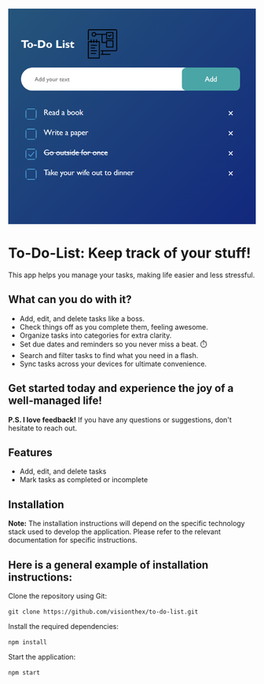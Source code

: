 <p align="center">
  <img src="https://github.com/visionthex/To-Do_List/blob/project/img/DisplayWebsite.png" alt="image1">
</p>

# To-Do-List: Keep track of your stuff!
This app helps you manage your tasks, making life easier and less stressful.

## What can you do with it?

- Add, edit, and delete tasks like a boss.
- Check things off as you complete them, feeling awesome.
- Organize tasks into categories for extra clarity.
- Set due dates and reminders so you never miss a beat. ⏱️
- Search and filter tasks to find what you need in a flash.
- Sync tasks across your devices for ultimate convenience.

## Get started today and experience the joy of a well-managed life!

__P.S. I love feedback!__ If you have any questions or suggestions, don't hesitate to reach out.

## Features
- Add, edit, and delete tasks
- Mark tasks as completed or incomplete

## Installation
__Note:__ The installation instructions will depend on the specific technology stack used to develop the application. Please refer to the relevant documentation for specific instructions.

## Here is a general example of installation instructions:
Clone the repository using Git:

`git clone https://github.com/visionthex/to-do-list.git`

Install the required dependencies:

`npm install`

Start the application:

`npm start`
